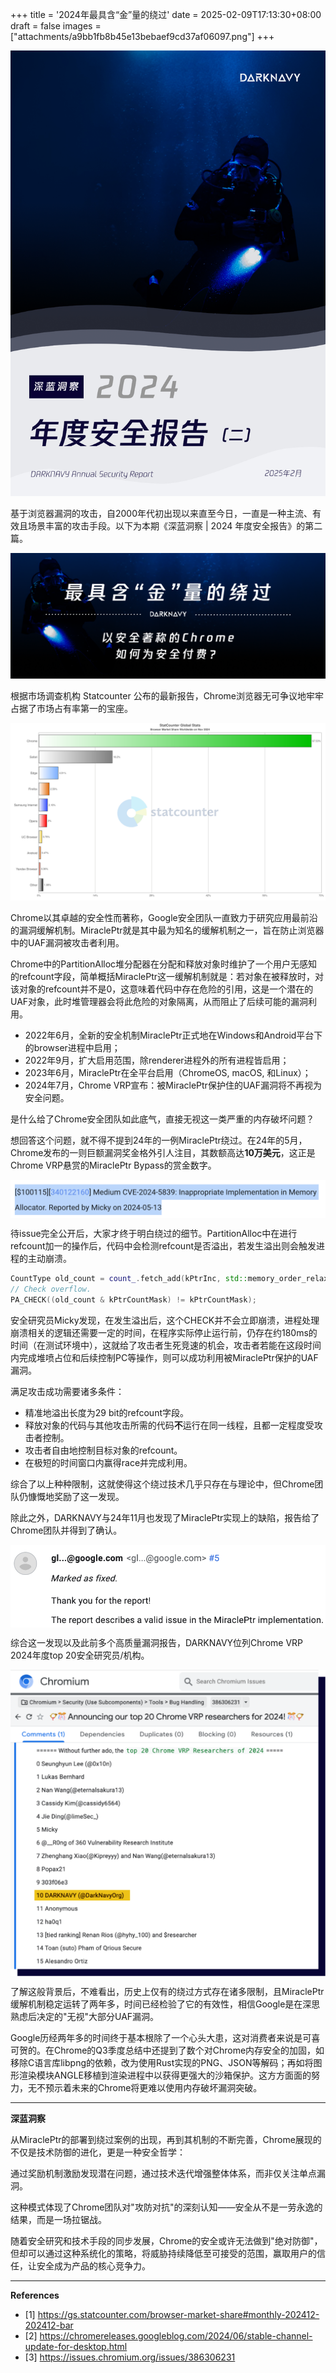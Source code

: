 +++
title = '2024年最具含“金”量的绕过'
date = 2025-02-09T17:13:30+08:00
draft = false
images = ["attachments/a9bb1fb8b45e13bebaef9cd37af06097.png"]
+++

 ![](attachments/a9bb1fb8b45e13bebaef9cd37af06097.png)

基于浏览器漏洞的攻击，自2000年代初出现以来直至今日，一直是一种主流、有效且场景丰富的攻击手段。以下为本期《深蓝洞察 | 2024 年度安全报告》的第二篇。

 ![](attachments/640.png)

根据市场调查机构 Statcounter 公布的最新报告，Chrome浏览器无可争议地牢牢占据了市场占有率第一的宝座。

 ![](attachments/085f2c36-5c81-4182-b887-93394febe001.png)

Chrome以其卓越的安全性而著称，Google安全团队一直致力于研究应用最前沿的漏洞缓解机制。MiraclePtr就是其中最为知名的缓解机制之一，旨在防止浏览器中的UAF漏洞被攻击者利用。

Chrome中的PartitionAlloc堆分配器在分配和释放对象时维护了一个用户无感知的refcount字段，简单概括MiraclePtr这一缓解机制就是：若对象在被释放时，对该对象的refcount并不是0，这意味着代码中存在危险的引用，这是一个潜在的UAF对象，此时堆管理器会将此危险的对象隔离，从而阻止了后续可能的漏洞利用。

* 2022年6月，全新的安全机制MiraclePtr正式地在Windows和Android平台下的browser进程中启用；
* 2022年9月，扩大启用范围，除renderer进程外的所有进程皆启用；
* 2023年6月，MiraclePtr在全平台启用（ChromeOS, macOS, 和Linux）；
* 2024年7月，Chrome VRP宣布：被MiraclePtr保护住的UAF漏洞将不再视为安全问题。

是什么给了Chrome安全团队如此底气，直接无视这一类严重的内存破坏问题？

想回答这个问题，就不得不提到24年的一例MiraclePtr绕过。在24年的5月，Chrome发布的一则巨额漏洞奖金格外引人注目，其数额高达**10万美元**，这正是Chrome VRP悬赏的MiraclePtr Bypass的赏金数字。

 <img src="attachments/582cdd8b-4ae0-4ec9-94a8-c1e8dcac68b3.png" style="display: block; margin-left: auto; margin-right: auto; zoom: 50%;"/>

待issue完全公开后，大家才终于明白绕过的细节。PartitionAlloc中在进行refcount加一的操作后，代码中会检测refcount是否溢出，若发生溢出则会触发进程的主动崩溃。

```cpp
CountType old_count = count_.fetch_add(kPtrInc, std::memory_order_relaxed);
// Check overflow.
PA_CHECK((old_count & kPtrCountMask) != kPtrCountMask);
```

安全研究员Micky发现，在发生溢出后，这个CHECK并不会立即崩溃，进程处理崩溃相关的逻辑还需要一定的时间，在程序实际停止运行前，仍存在约180ms的时间（在测试环境中），这就给了攻击者生死竞速的机会，攻击者若能在这段时间内完成堆喷占位和后续控制PC等操作，则可以成功利用被MiraclePtr保护的UAF漏洞。

满足攻击成功需要诸多条件：

* 精准地溢出长度为29 bit的refcount字段。
* 释放对象的代码与其他攻击所需的代码**不**运行在同一线程，且都一定程度受攻击者控制。
* 攻击者自由地控制目标对象的refcount。
* 在极短的时间窗口内赢得race并完成利用。

综合了以上种种限制，这就使得这个绕过技术几乎只存在与理论中，但Chrome团队仍慷慨地奖励了这一发现。

除此之外，DARKNAVY与24年11月也发现了MiraclePtr实现上的缺陷，报告给了Chrome团队并得到了确认。

 <img src="attachments/2bafe2a9-c149-4d72-a351-83fbd00453ad.png" style="display: block; margin-left: auto; margin-right: auto; zoom: 60%;"/>

综合这一发现以及此前多个高质量漏洞报告，DARKNAVY位列Chrome VRP 2024年度top 20安全研究员/机构。

 <img src="attachments/0d2e3c6e-9649-482c-9c68-0041ad24cc11.png" style="display: block; margin-left: auto; margin-right: auto; zoom: 60%;"/>

了解这般背景后，不难看出，历史上仅有的绕过方式存在诸多限制，且MiraclePtr缓解机制稳定运转了两年多，时间已经检验了它的有效性，相信Google是在深思熟虑后决定的"无视"大部分UAF漏洞。

Google历经两年多的时间终于基本根除了一个心头大患，这对消费者来说是可喜可贺的。在Chrome的Q3季度总结中还提到了数个对Chrome内存安全的加固，如移除C语言库libpng的依赖，改为使用Rust实现的PNG、JSON等解码；再如将图形渲染模块ANGLE移植到渲染进程中以获得更强大的沙箱保护。这方方面面的努力，无不预示着未来的Chrome将更难以使用内存破坏漏洞突破。

---

**深蓝洞察**

从MiraclePtr的部署到绕过案例的出现，再到其机制的不断完善，Chrome展现的不仅是技术防御的进化，更是一种安全哲学：

通过奖励机制激励发现潜在问题，通过技术迭代增强整体体系，而非仅关注单点漏洞。

这种模式体现了Chrome团队对"攻防对抗"的深刻认知——安全从不是一劳永逸的结果，而是一场拉锯战。

随着安全研究和技术手段的同步发展，Chrome的安全或许无法做到"绝对防御"，但却可以通过这种系统化的策略，将威胁持续降低至可接受的范围，赢取用户的信任，让安全成为产品的核心竞争力。

---

**References**

* \[1\] <https://gs.statcounter.com/browser-market-share#monthly-202412-202412-bar>
* \[2\] <https://chromereleases.googleblog.com/2024/06/stable-channel-update-for-desktop.html>
* \[3\] <https://issues.chromium.org/issues/386306231>